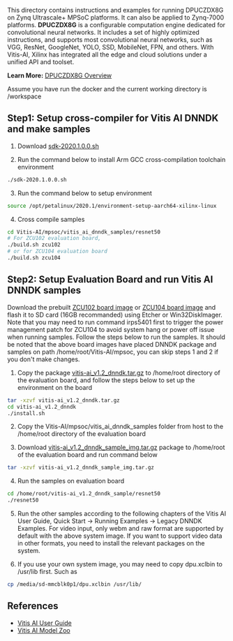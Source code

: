 This directory contains instructions and examples for running DPUCZDX8G on Zynq Ultrascale+ MPSoC platforms. It can also be applied to Zynq-7000 platforms.
**DPUCZDX8G**  is a configurable computation engine dedicated for convolutional neural networks. 
It includes a set of highly optimized instructions, and supports most convolutional neural networks, such as VGG, ResNet, GoogleNet, YOLO, SSD, MobileNet, FPN, and others.
With Vitis-AI, Xilinx has integrated all the edge and cloud solutions under a unified API and toolset.

**Learn More:** [DPUCZDX8G Overview](https://github.com/Xilinx/Vitis-AI/tree/master/DPU-TRD)  


Assume you have run the docker and the current working directory is /workspace

## Step1: Setup cross-compiler for Vitis AI DNNDK and make samples

1. Download [sdk-2020.1.0.0.sh](https://www.xilinx.com/bin/public/openDownload?filename=sdk-2020.1.0.0.sh)

2. Run the command below to install Arm GCC cross-compilation toolchain environment
```sh
./sdk-2020.1.0.0.sh
```

3. Run the command below to setup environment
```sh
source /opt/petalinux/2020.1/environment-setup-aarch64-xilinx-linux
```

4. Cross compile samples
```sh
cd Vitis-AI/mpsoc/vitis_ai_dnndk_samples/resnet50
# For ZCU102 evaluation board,
./build.sh zcu102
# or for ZCU104 evaluation board
./build.sh zcu104
```

## Step2: Setup Evaluation Board and run Vitis AI DNNDK samples

Download the prebuilt [ZCU102 board image](https://www.xilinx.com/bin/public/openDownload?filename=xilinx-zcu102-dpu-v2020.1-v1.2.0.img.gz) or [ZCU104 board image](https://www.xilinx.com/bin/public/openDownload?filename=xilinx-zcu104-dpu-v2020.1-v1.2.0.img.gz) and flash it to SD card (16GB recommanded) using Etcher or Win32DiskImager. Note that you may need to run command irps5401 first to trigger the power management patch for ZCU104 to avoid system hang or power off issue when running samples. Follow the steps below to run the samples. It should be noted that the above board images have placed DNNDK package and samples on path /home/root/Vitis-AI/mpsoc, you can skip steps 1 and 2 if you don't make changes.

1. Copy the package [vitis-ai_v1.2_dnndk.tar.gz](https://www.xilinx.com/bin/public/openDownload?filename=vitis-ai_v1.2_dnndk.tar.gz) to /home/root directory of the evaluation board, and follow the steps below to set up the environment on the board
```sh
tar -xzvf vitis-ai_v1.2_dnndk.tar.gz
cd vitis-ai_v1.2_dnndk
./install.sh
```

2. Copy the Vitis-AI/mpsoc/vitis_ai_dnndk_samples folder from host to the /home/root directory of the evaluation board

3. Download [vitis-ai_v1.2_dnndk_sample_img.tar.gz](https://www.xilinx.com/bin/public/openDownload?filename=vitis-ai_v1.2_dnndk_sample_img.tar.gz) package to /home/root of the evaluation board and run command below
```sh
tar -xzvf vitis-ai_v1.2_dnndk_sample_img.tar.gz
```

4. Run the samples on evaluation board
```sh
cd /home/root/vitis-ai_v1.2_dnndk_sample/resnet50
./resnet50

```
5. Run the other samples according to the following chapters of the Vitis AI User Guide, Quick Start -> Running Examples -> Legacy DNNDK Examples. For video input, only webm and raw format are supported by default with the above system image. If you want to support video data in other formats, you need to install the relevant packages on the system.

6. If you use your own system image, you may need to copy dpu.xclbin to /usr/lib first. Such as
```sh
cp /media/sd-mmcblk0p1/dpu.xclbin /usr/lib/
```

## References 
- [Vitis AI User Guide](https://www.xilinx.com/html_docs/vitis_ai/1_2/zkj1576857115470.html)
- [Vitis AI Model Zoo](https://github.com/Xilinx/Vitis-AI/tree/master/AI-Model-Zoo)

